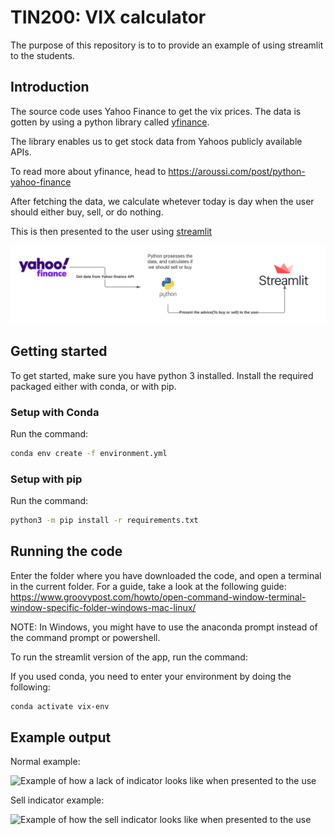 # TIN200: VIX calculator

The purpose of this repository is to to provide an example of using streamlit to the students.

## Introduction

The source code uses Yahoo Finance to get the vix prices.
The data is gotten by using a python library called [yfinance](https://pypi.org/project/yfinance/).

The library enables us to get stock data from Yahoos publicly available APIs.

To read more about yfinance, head to https://aroussi.com/post/python-yahoo-finance

After fetching the data, we calculate whetever today is day when the user should either buy, sell, or do nothing.

This is then presented to the user using [streamlit](https://streamlit.io/)

![Image over the flow of data](./images/diagram.png)

## Getting started

To get started, make sure you have python 3 installed.
Install the required packaged either with conda, or with pip.

### Setup with Conda

Run the command:

```bash
conda env create -f environment.yml
```

### Setup with pip

Run the command:

```bash
python3 -m pip install -r requirements.txt
```

## Running the code

Enter the folder where you have downloaded the code, and open a terminal in the current folder. For a guide, take a look at the following guide: https://www.groovypost.com/howto/open-command-window-terminal-window-specific-folder-windows-mac-linux/


NOTE: In Windows, you might have to use the anaconda prompt instead of the 
command prompt or powershell.

To run the streamlit version of the app, run the command:

If you used conda, you need to enter your environment by doing the following:

```bash
conda activate vix-env
```
## Example output

Normal example:

![Example of how a lack of indicator looks like when presented to the use](https://raw.githubusercontent.com/billimek/vix_trigger/master/images/daily_vix_normal.png)

Sell indicator example:

![Example of how the sell indicator looks like when presented to the use](https://raw.githubusercontent.com/billimek/vix_trigger/master/images/sell_trigger_example.png)
